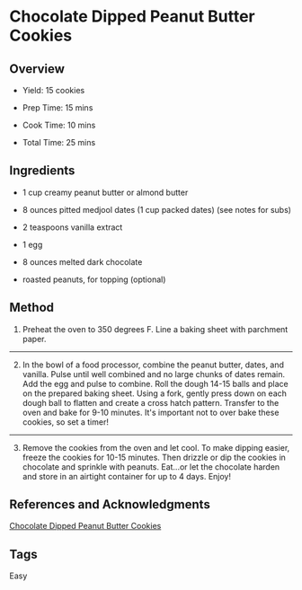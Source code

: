 # Chocolate Dipped Peanut Butter Cookies

## Overview

- Yield: 15 cookies

- Prep Time: 15 mins

- Cook Time: 10 mins

- Total Time: 25 mins

## Ingredients

- 1 cup creamy peanut butter or almond butter

- 8 ounces pitted medjool dates (1 cup packed dates) (see notes for subs)

- 2 teaspoons vanilla extract

- 1 egg

- 8 ounces melted dark chocolate

- roasted peanuts, for topping (optional)


## Method

1. Preheat the oven to 350 degrees F. Line a baking sheet with parchment paper.
---
2. In the bowl of a food processor, combine the peanut butter, dates, and vanilla. Pulse until well combined and no large chunks of dates remain. Add the egg and pulse to combine. Roll the dough 14-15 balls and place on the prepared baking sheet. Using a fork, gently press down on each dough ball to flatten and create a cross hatch pattern. Transfer to the oven and bake for 9-10 minutes. It's important not to over bake these cookies, so set a timer!
---
3. Remove the cookies from the oven and let cool. To make dipping easier, freeze the cookies for 10-15 minutes. Then drizzle or dip the cookies in chocolate and sprinkle with peanuts. Eat...or let the chocolate harden and store in an airtight container for up to 4 days. Enjoy!

## References and Acknowledgments

[Chocolate Dipped Peanut Butter Cookies](https://www.halfbakedharvest.com/5-ingredient-chocolate-dipped-peanut-butter-cookies/#bo-recipe)

## Tags

Easy
